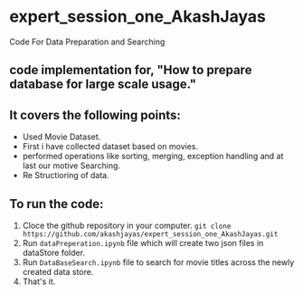 # expert_session_one_AkashJayas
Code For Data Preparation and Searching

## code implementation for, "How to prepare database for large scale usage."
## It covers the following points:
* Used Movie Dataset.
* First i have collected dataset based on movies.
* performed operations like sorting, merging, exception handling and at last our motive Searching.
* Re Structioring of data.

## To run the code:
1. Cloce the github repository in your computer. ```git clone https://github.com/akashjayas/expert_session_one_AkashJayas.git```
2. Run ```dataPreperation.ipynb``` file which will create two json files in dataStore folder.
3. Run ```DataBaseSearch.ipynb``` file to search for movie titles across the newly created data store.
4. That's it.

